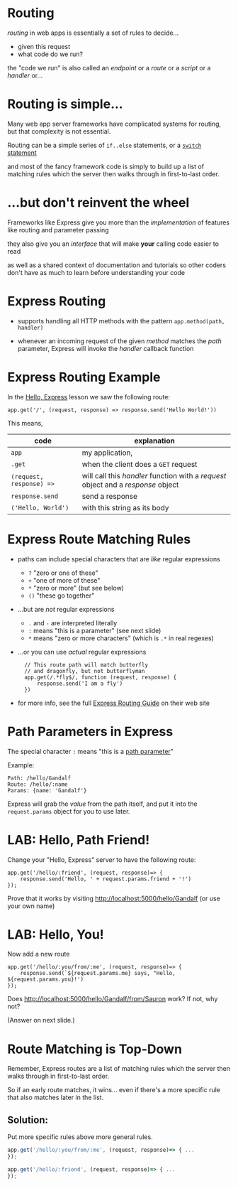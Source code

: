 # Routing

*routing* in web apps is essentially a set of rules to decide...

  * given this request
  * what code do we run?
  
the "code we run" is also called an *endpoint* or a *route* or a *script* or a *handler* or...

# Routing is simple...

Many web app server frameworks have complicated systems for routing, but that complexity is not essential.

Routing can be a simple series of `if..else` statements, or a [`switch` statement](https://developer.mozilla.org/en-US/docs/Web/JavaScript/Reference/Statements/switch) 

and most of the fancy framework code is simply to build up a list of matching rules which the server then walks through in first-to-last order.

# ...but don't reinvent the wheel

Frameworks like Express give you more than the *implementation* of features like routing and parameter passing

they also give you an *interface* that will make **your** calling code easier to read

as well as a shared context of documentation and tutorials so other coders don't have as much to learn before understanding your code

# Express Routing

* supports handling all HTTP methods with the pattern `app.method(path, handler)`

* whenever an incoming request of the given *method* matches the *path* parameter, Express will invoke the *handler* callback function

# Express Routing Example

In the [Hello, Express](./hello_express) lesson we saw the following route:

```
app.get('/', (request, response) => response.send('Hello World!'))
```

This means, 

| code | explanation |
|---|---|
| `app` | my application, |
| `.get` | when the client does a `GET` request |
| `(request, response) =>` | will call this *handler* function with a *request* object and a *response* object |
| `response.send` | send a response |
| `('Hello, World')` | with this string as its body | 

# Express Route Matching Rules

* paths can include special characters that are *like* regular expressions

  * `?` "zero or one of these"
  * `+` "one of more of these"
  * `*` "zero or more" (but see below)
  * `()` "these go together"

* ...but are *not* regular expressions

  * `.` and `-` are interpreted literally
  * `:` means "this is a parameter" (see next slide)
  * `*` means "zero or more characters" (which is `.*` in real regexes)

* ...or you can use *actual* regular expressions

        // This route path will match butterfly 
        // and dragonfly, but not butterflyman
        app.get(/.*fly$/, function (request, response) {
            response.send('I am a fly')
        })

* for more info, see the full [Express Routing Guide](https://expressjs.com/en/guide/routing.html) on their web site

# Path Parameters in Express

The special character `:` means "this is a [path parameter](./parameters#path_parameters)"

Example:

```
Path: /hello/Gandalf
Route: /hello/:name
Params: {name: 'Gandalf'}
```

Express will grab the *value* from the path itself, and put it into the `request.params` object for you to use later.

# LAB: Hello, Path Friend!

Change your "Hello, Express" server to have the following route:

```
app.get('/hello/:friend', (request, response)=> {
    response.send('Hello, ' + request.params.friend + '!')
});
```

Prove that it works by visiting <http://localhost:5000/hello/Gandalf> (or use your own name)

# LAB: Hello, You!

Now add a new route

```
app.get('/hello/:you/from/:me', (request, response)=> {
    response.send(`${request.params.me} says, "Hello, ${request.params.you}!')
});
```

Does <http://localhost:5000/hello/Gandalf/from/Sauron> work? If not, why not?

(Answer on next slide.) 

# Route Matching is Top-Down

Remember, Express routes are a list of matching rules which the server then walks through in first-to-last order.

So if an early route matches, it wins... even if there's a more specific rule that also matches later in the list.

## Solution:

Put more specific rules above more general rules.

```javascript
app.get('/hello/:you/from/:me', (request, response)=> { ... 
});

app.get('/hello/:friend', (request, response)=> { ... 
});
```
